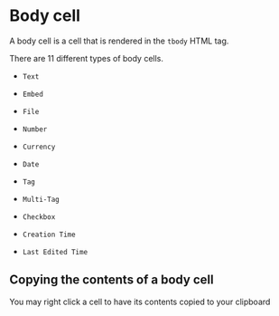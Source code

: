 # Body cell

A body cell is a cell that is rendered in the `tbody` HTML tag.

There are 11 different types of body cells.

-   `Text`

-   `Embed`

-   `File`

-   `Number`

-   `Currency`

-   `Date`

-   `Tag`

-   `Multi-Tag`

-   `Checkbox`

-   `Creation Time`

-   `Last Edited Time`

## Copying the contents of a body cell

You may right click a cell to have its contents copied to your clipboard
